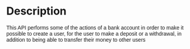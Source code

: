 # Description

<style>
    span{
        font-family: Arial
    }
</style>

<span> This API performs some of the actions of a bank account in order to make it possible to create a user, for the user to make a deposit or a withdrawal, in addition to being able to transfer their money to other users </span>
